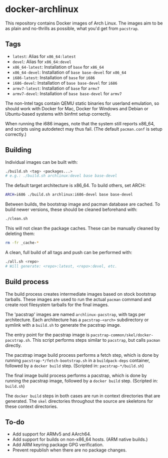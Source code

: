 # docker-archlinux

This repository contains Docker images of Arch Linux. The images aim to be as
plain and no-thrills as possible, what you'd get from `pacstrap`.

## Tags

 - `latest`: Alias for `x86_64:latest`
 - `devel`: Alias for `x86_64:devel`
 - `x86_64-latest`: Installation of `base` for `x86_64`
 - `x86_64-devel`: Installation of `base base-devel` for `x86_64`
 - `i686-latest`: Installation of `base` for `i686`
 - `i686-devel`: Installation of `base base-devel` for `i686`
 - `armv7-latest`: Installation of `base` for `armv7`
 - `armv7-devel`: Installation of `base base-devel` for `armv7`

The non-Intel tags contain QEMU static binaries for userland emulation, so
should work with Docker for Mac, Docker for Windows and Debian or Ubuntu-based
systems with binfmt setup correctly.

When running the i686 images, note that the system still reports x86_64, and
scripts using autodetect may thus fail. (The default `pacman.conf` is setup
correctly.)

## Building

Individual images can be built with:

```bash
./build.sh <tag> <packages...>
# e.g.: ./build.sh archlinux:devel base base-devel
```

The default target architecture is x86_64. To build others, set ARCH:

```bash
ARCH=i686 ./build.sh archlinux:i686-devel base base-devel
```

Between builds, the bootstrap image and pacman database are cached. To build
newer versions, these should be cleaned beforehand with:

```bash
./clean.sh
```

This will not clean the package caches. These can be manually cleaned by
deleting them:

```bash
rm -fr _cache-*
```

A clean, full build of all tags and push can be performed with:

```bash
./all.sh <repo>
# Will generate: <repo>:latest, <repo>:devel, etc.
```

## Build process

The build process creates intermediate images based on stock bootstrap
tarballs. These images are used to run the actual `pacman` command and create
root filesystem tarballs for the final images.

The 'pacstrap' images are named `archlinux-pacstrap`, with tags per
architecture.  Each architecture has a `pacstrap-<arch>` subdirectory or
symlink with a `build.sh` to generate the pacstrap image.

The entry point for the pacstrap image is
`pacstrap-common/skel/docker-pacstrap.sh`. This script performs steps similar
to `pacstrap`, but calls `pacman` directly.

The pacstrap image build process performs a fetch step, which is done by
running `pacstrap-*/fetch-bootstrap.sh` in a `buildpack-deps` container,
followed by a `docker build` step. (Scripted in: `pacstrap-*/build.sh`)

The final image build process performs a pacstrap, which is done by running the
pacstrap image, followed by a `docker build` step. (Scripted in: `build.sh`)

The `docker build` steps in both cases are run in context directories that are
generated. The `skel` directories throughout the source are skeletons for these
context directories.

## To-do

 - Add support for ARMv5 and AArch64.
 - Add support for builds on non-x86_64 hosts. (ARM native builds.)
 - Add ARM keyring package GPG verification.
 - Prevent republish when there are no package changes.
